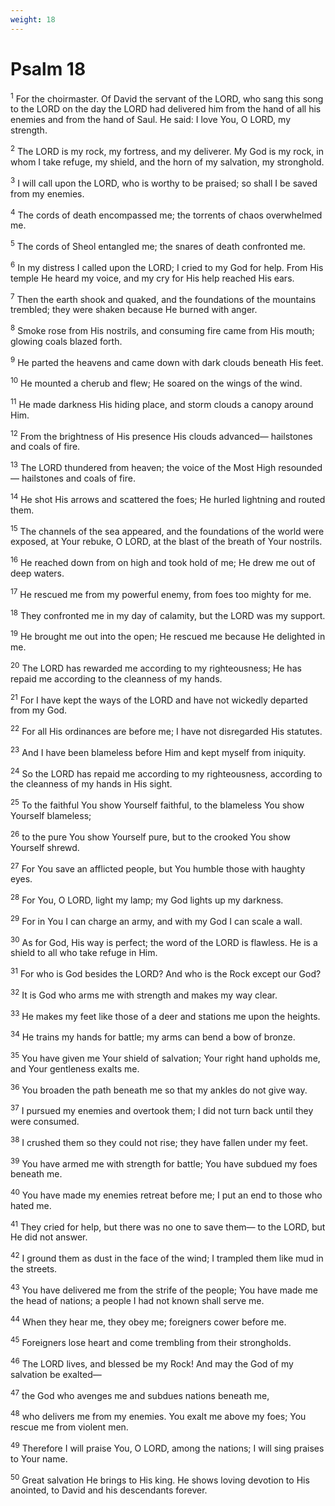 ```yaml
---
weight: 18
---
```


# Psalm 18

<sup>1</sup> For the choirmaster. Of David the servant of the LORD, who sang this song to the LORD on the day the LORD had delivered him from the hand of all his enemies and from the hand of Saul. He said: I love You, O LORD, my strength. 

<sup>2</sup> The LORD is my rock, my fortress, and my deliverer. My God is my rock, in whom I take refuge, my shield, and the horn of my salvation, my stronghold. 

<sup>3</sup> I will call upon the LORD, who is worthy to be praised; so shall I be saved from my enemies. 

<sup>4</sup> The cords of death encompassed me; the torrents of chaos overwhelmed me. 

<sup>5</sup> The cords of Sheol entangled me; the snares of death confronted me. 

<sup>6</sup> In my distress I called upon the LORD; I cried to my God for help. From His temple He heard my voice, and my cry for His help reached His ears. 

<sup>7</sup> Then the earth shook and quaked, and the foundations of the mountains trembled; they were shaken because He burned with anger. 

<sup>8</sup> Smoke rose from His nostrils, and consuming fire came from His mouth; glowing coals blazed forth. 

<sup>9</sup> He parted the heavens and came down with dark clouds beneath His feet. 

<sup>10</sup> He mounted a cherub and flew; He soared on the wings of the wind. 

<sup>11</sup> He made darkness His hiding place, and storm clouds a canopy around Him. 

<sup>12</sup> From the brightness of His presence His clouds advanced— hailstones and coals of fire. 

<sup>13</sup> The LORD thundered from heaven; the voice of the Most High resounded— hailstones and coals of fire. 

<sup>14</sup> He shot His arrows and scattered the foes; He hurled lightning and routed them. 

<sup>15</sup> The channels of the sea appeared, and the foundations of the world were exposed, at Your rebuke, O LORD, at the blast of the breath of Your nostrils. 

<sup>16</sup> He reached down from on high and took hold of me; He drew me out of deep waters. 

<sup>17</sup> He rescued me from my powerful enemy, from foes too mighty for me. 

<sup>18</sup> They confronted me in my day of calamity, but the LORD was my support. 

<sup>19</sup> He brought me out into the open; He rescued me because He delighted in me. 

<sup>20</sup> The LORD has rewarded me according to my righteousness; He has repaid me according to the cleanness of my hands. 

<sup>21</sup> For I have kept the ways of the LORD and have not wickedly departed from my God. 

<sup>22</sup> For all His ordinances are before me; I have not disregarded His statutes. 

<sup>23</sup> And I have been blameless before Him and kept myself from iniquity. 

<sup>24</sup> So the LORD has repaid me according to my righteousness, according to the cleanness of my hands in His sight. 

<sup>25</sup> To the faithful You show Yourself faithful, to the blameless You show Yourself blameless; 

<sup>26</sup> to the pure You show Yourself pure, but to the crooked You show Yourself shrewd. 

<sup>27</sup> For You save an afflicted people, but You humble those with haughty eyes. 

<sup>28</sup> For You, O LORD, light my lamp; my God lights up my darkness. 

<sup>29</sup> For in You I can charge an army, and with my God I can scale a wall. 

<sup>30</sup> As for God, His way is perfect; the word of the LORD is flawless. He is a shield to all who take refuge in Him. 

<sup>31</sup> For who is God besides the LORD? And who is the Rock except our God? 

<sup>32</sup> It is God who arms me with strength and makes my way clear. 

<sup>33</sup> He makes my feet like those of a deer and stations me upon the heights. 

<sup>34</sup> He trains my hands for battle; my arms can bend a bow of bronze. 

<sup>35</sup> You have given me Your shield of salvation; Your right hand upholds me, and Your gentleness exalts me. 

<sup>36</sup> You broaden the path beneath me so that my ankles do not give way. 

<sup>37</sup> I pursued my enemies and overtook them; I did not turn back until they were consumed. 

<sup>38</sup> I crushed them so they could not rise; they have fallen under my feet. 

<sup>39</sup> You have armed me with strength for battle; You have subdued my foes beneath me. 

<sup>40</sup> You have made my enemies retreat before me; I put an end to those who hated me. 

<sup>41</sup> They cried for help, but there was no one to save them— to the LORD, but He did not answer. 

<sup>42</sup> I ground them as dust in the face of the wind; I trampled them like mud in the streets. 

<sup>43</sup> You have delivered me from the strife of the people; You have made me the head of nations; a people I had not known shall serve me. 

<sup>44</sup> When they hear me, they obey me; foreigners cower before me. 

<sup>45</sup> Foreigners lose heart and come trembling from their strongholds. 

<sup>46</sup> The LORD lives, and blessed be my Rock! And may the God of my salvation be exalted— 

<sup>47</sup> the God who avenges me and subdues nations beneath me, 

<sup>48</sup> who delivers me from my enemies. You exalt me above my foes; You rescue me from violent men. 

<sup>49</sup> Therefore I will praise You, O LORD, among the nations; I will sing praises to Your name. 

<sup>50</sup> Great salvation He brings to His king. He shows loving devotion to His anointed, to David and his descendants forever. 


